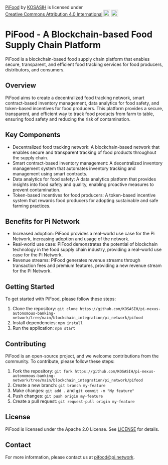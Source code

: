 <p xmlns:cc="http://creativecommons.org/ns#" xmlns:dct="http://purl.org/dc/terms/"><a property="dct:title" rel="cc:attributionURL" href="https://github.com/KOSASIH/pi-nexus-autonomous-banking-network/tree/main/blockchain_integration/pi_network/pifood">PiFood</a> by <a rel="cc:attributionURL dct:creator" property="cc:attributionName" href="https://www.linkedin.com/in/kosasih-81b46b5a">KOSASIH</a> is licensed under <a href="https://creativecommons.org/licenses/by/4.0/?ref=chooser-v1" target="_blank" rel="license noopener noreferrer" style="display:inline-block;">Creative Commons Attribution 4.0 International<img style="height:22px!important;margin-left:3px;vertical-align:text-bottom;" src="https://mirrors.creativecommons.org/presskit/icons/cc.svg?ref=chooser-v1" alt=""><img style="height:22px!important;margin-left:3px;vertical-align:text-bottom;" src="https://mirrors.creativecommons.org/presskit/icons/by.svg?ref=chooser-v1" alt=""></a></p>

# PiFood - A Blockchain-based Food Supply Chain Platform

PiFood is a blockchain-based food supply chain platform that enables secure, transparent, and efficient food tracking services for food producers, distributors, and consumers.

## Overview

PiFood aims to create a decentralized food tracking network, smart contract-based inventory management, data analytics for food safety, and token-based incentives for food producers. This platform provides a secure, transparent, and efficient way to track food products from farm to table, ensuring food safety and reducing the risk of contamination.

## Key Components

* Decentralized food tracking network: A blockchain-based network that enables secure and transparent tracking of food products throughout the supply chain.
* Smart contract-based inventory management: A decentralized inventory management system that automates inventory tracking and management using smart contracts.
* Data analytics for food safety: A data analytics platform that provides insights into food safety and quality, enabling proactive measures to prevent contamination.
* Token-based incentives for food producers: A token-based incentive system that rewards food producers for adopting sustainable and safe farming practices.

## Benefits for Pi Network

* Increased adoption: PiFood provides a real-world use case for the Pi Network, increasing adoption and usage of the network.
* Real-world use case: PiFood demonstrates the potential of blockchain technology in the food supply chain industry, providing a real-world use case for the Pi Network.
* Revenue streams: PiFood generates revenue streams through transaction fees and premium features, providing a new revenue stream for the Pi Network.

## Getting Started

To get started with PiFood, please follow these steps:

1. Clone the repository: `git clone https://github.com/KOSASIH/pi-nexus-autonomous-banking-network/tree/main/blockchain_integration/pi_network/pifood`
2. Install dependencies: `npm install`
3. Run the application: `npm start`

## Contributing

PiFood is an open-source project, and we welcome contributions from the community. To contribute, please follow these steps:

1. Fork the repository: `git fork https://github.com/KOSASIH/pi-nexus-autonomous-banking-network/tree/main/blockchain_integration/pi_network/pifood`
2. Create a new branch: `git branch my-feature`
3. Make changes: `git add .` and `git commit -m "My feature"`
4. Push changes: `git push origin my-feature`
5. Create a pull request: `git request-pull origin my-feature`

## License

PiFood is licensed under the Apache 2.0 License. See [LICENSE](LICENSE) for details.

## Contact

For more information, please contact us at [pifood@pi.network](mailto:pifood@pi.network).
